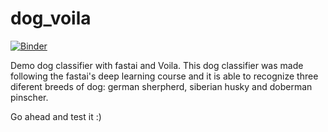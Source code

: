 # dog_voila

[![Binder](https://mybinder.org/badge_logo.svg)](https://mybinder.org/v2/gh/mateuseap/dog_voila/HEAD?urlpath=%2Fvoila%2Frender%2Fdog_classifier.ipynb)

Demo dog classifier with fastai and Voila. This dog classifier was made following the fastai's deep learning course and it is able to recognize three diferent breeds of dog: german sherpherd, siberian husky and doberman pinscher.

Go ahead and test it :) 
